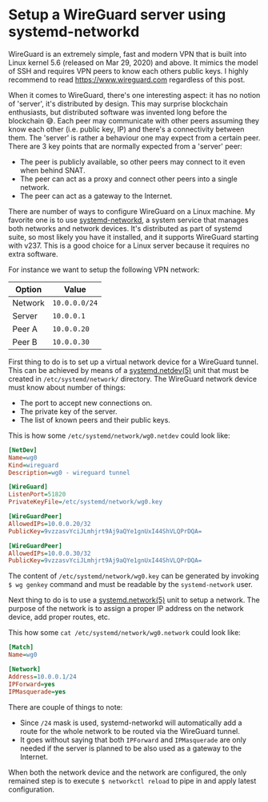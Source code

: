 Setup a WireGuard server using systemd-networkd
===============================================

WireGuard is an extremely simple, fast and modern VPN that is built into Linux
kernel 5.6 (released on Mar 29, 2020) and above. It mimics the model of SSH and
requires VPN peers to know each others public keys. I highly recommend to read
<https://www.wireguard.com> regardless of this post.

When it comes to WireGuard, there's one interesting aspect: it has no notion of
'server', it's distributed by design. This may surprise blockchain enthusiasts,
but distributed software was invented long before the blockchain 😅. Each peer
may communicate with other peers assuming they know each other (i.e. public
key, IP) and there's a connectivity between them. The 'server' is rather a
behaviour one may expect from a certain peer. There are 3 key points that are
normally expected from a 'server' peer:

 * The peer is publicly available, so other peers may connect to it even when
   behind SNAT.
 * The peer can act as a proxy and connect other peers into a single network.
 * The peer can act as a gateway to the Internet.

There are number of ways to configure WireGuard on a Linux machine. My favorite
one is to use [systemd-networkd], a system service that manages both networks
and network devices. It's distributed as part of systemd suite, so most likely
you have it installed, and it supports WireGuard starting with v237. This is a
good choice for a Linux server because it requires no extra software.

For instance we want to setup the following VPN network:

 | Option  | Value         |
 | ------- | ------------- |
 | Network | `10.0.0.0/24` |
 | Server  | `10.0.0.1`    |
 | Peer A  | `10.0.0.20`   |
 | Peer B  | `10.0.0.30`   |

First thing to do is to set up a virtual network device for a WireGuard tunnel.
This can be achieved by means of a [systemd.netdev(5)][systemd.netdev] unit
that must be created in `/etc/systemd/network/` directory. The WireGuard
network device must know about number of things:

 * The port to accept new connections on.
 * The private key of the server.
 * The list of known peers and their public keys.

This is how some `/etc/systemd/network/wg0.netdev` could look like:

```ini
[NetDev]
Name=wg0
Kind=wireguard
Description=wg0 - wireguard tunnel

[WireGuard]
ListenPort=51820
PrivateKeyFile=/etc/systemd/network/wg0.key

[WireGuardPeer]
AllowedIPs=10.0.0.20/32
PublicKey=9vzzasvYciJLmhjrt9Aj9aQYe1gnUxI44ShVLQPrDQA=

[WireGuardPeer]
AllowedIPs=10.0.0.30/32
PublicKey=9vzzasvYciJLmhjrt9Aj9aQYe1gnUxI44ShVLQPrDQA=
```

The content of `/etc/systemd/network/wg0.key` can be generated by invoking
`$ wg genkey` command and must be readable by the `systemd-network` user.

Next thing to do is to use a [systemd.network(5)][systemd.network] unit to
setup a network. The purpose of the network is to assign a proper IP address on
the network device, add proper routes, etc.

This how some `cat /etc/systemd/network/wg0.network` could look like:

```ini
[Match]
Name=wg0

[Network]
Address=10.0.0.1/24
IPForward=yes
IPMasquerade=yes
```

There are couple of things to note:

 * Since `/24` mask is used, systemd-networkd will automatically add a route
   for the whole network to be routed via the WireGuard tunnel.
 * It goes without saying that both `IPForward` and `IPMasquerade` are only
   needed if the server is planned to be also used as a gateway to the
   Internet.

When both the network device and the network are configured, the only remained
step is to execute `$ networkctl reload` to pipe in and apply latest
configuration.

[systemd-networkd]: https://man.archlinux.org/man/systemd-networkd.8.en
[systemd.netdev]: https://man.archlinux.org/man/systemd.netdev.5
[systemd.network]: https://man.archlinux.org/man/systemd.network.5
